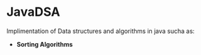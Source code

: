 # JavaDSA
Implimentation of Data structures and algorithms in java sucha as:
* **Sorting Algorithms**
